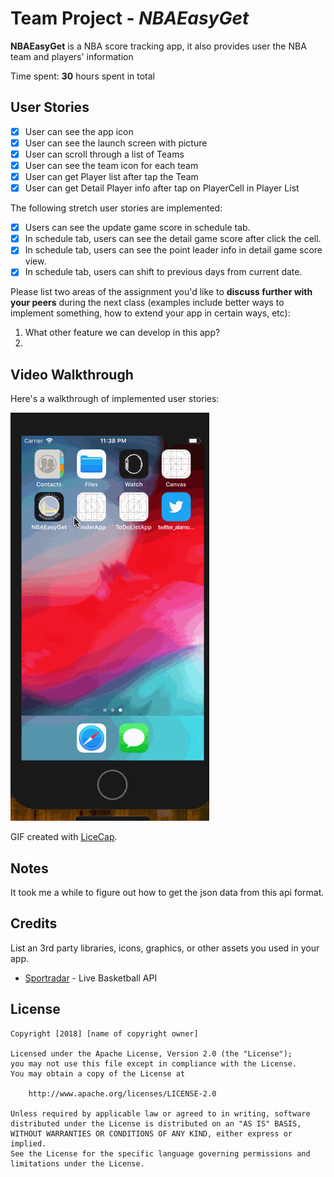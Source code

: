 # Team Project - *NBAEasyGet*

**NBAEasyGet** is a NBA score tracking app, it also provides user the NBA team and players' information

Time spent: **30** hours spent in total

## User Stories

- [x] User can see the app icon
- [x] User can see the launch screen with picture
- [x] User can scroll through a list of Teams
- [x] User can see the team icon for each team
- [x] User can get Player list after tap the Team
- [x] User can get Detail Player info after tap on PlayerCell in Player List

The following stretch user stories are implemented:

- [x] Users can see the update game score in schedule tab. 
- [x] In schedule tab, users can see the detail game score after click the cell. 
- [x] In schedule tab, users can see the point leader info in detail game score view. 
- [x] In schedule tab, users can shift to previous days from current date.

Please list two areas of the assignment you'd like to **discuss further with your peers** during the next class (examples include better ways to implement something, how to extend your app in certain ways, etc):

1. What other feature we can develop in this app?
2.

## Video Walkthrough

Here's a walkthrough of implemented user stories:

<img src='https://github.com/TeamGetTicket/NBATeamProject/blob/master/src/NBAEasyGetDemo_05.gif' title='Video Walkthrough' width='' alt='Video Walkthrough' />

GIF created with [LiceCap](http://www.cockos.com/licecap/).

## Notes

It took me a while to figure out how to get the json data from this api format.


## Credits

List an 3rd party libraries, icons, graphics, or other assets you used in your app.

- [Sportradar](https://sportradar.us/) - Live Basketball API


## License

    Copyright [2018] [name of copyright owner]

    Licensed under the Apache License, Version 2.0 (the "License");
    you may not use this file except in compliance with the License.
    You may obtain a copy of the License at

        http://www.apache.org/licenses/LICENSE-2.0

    Unless required by applicable law or agreed to in writing, software
    distributed under the License is distributed on an "AS IS" BASIS,
    WITHOUT WARRANTIES OR CONDITIONS OF ANY KIND, either express or implied.
    See the License for the specific language governing permissions and
    limitations under the License.
